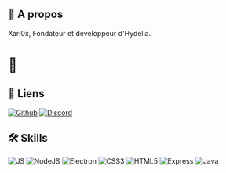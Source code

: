 
## 🚀 A propos
Xari0x, Fondateur et développeur d'Hydelia.


# 👋


## 🔗 Liens
[![Github](https://img.shields.io/badge/Github-gray?style=for-the-badge&logo=github&logoColor=white)](https://github.com/Xari0x)
[![Discord](https://img.shields.io/badge/Discord-blue?style=for-the-badge&logo=discord&logoColor=white)](https://discord.gg/WsNzz6M9Xk)


## 🛠 Skills
![JS](https://img.shields.io/badge/Javascript-f0db4f?style=for-the-badge&logo=javascript&logoColor=white)
![NodeJS](https://img.shields.io/badge/NodeJS-red?style=for-the-badge&logo=npm&logoColor=white)
![Electron](https://img.shields.io/badge/Electron-47848f?style=for-the-badge&logo=electron&logoColor=white)
![CSS3](https://img.shields.io/badge/CSS3-33a9dc?style=for-the-badge&logo=css3&logoColor=white)
![HTML5](https://img.shields.io/badge/HTML5-f16529?style=for-the-badge&logo=html5&logoColor=white)
![Express](https://img.shields.io/badge/Express-47848f?style=for-the-badge&logo=express&logoColor=white)
![Java]([https://img.shields.io/badge/Java-F80000?style=for-the-badge&logo=oracle&logoColor=white])
